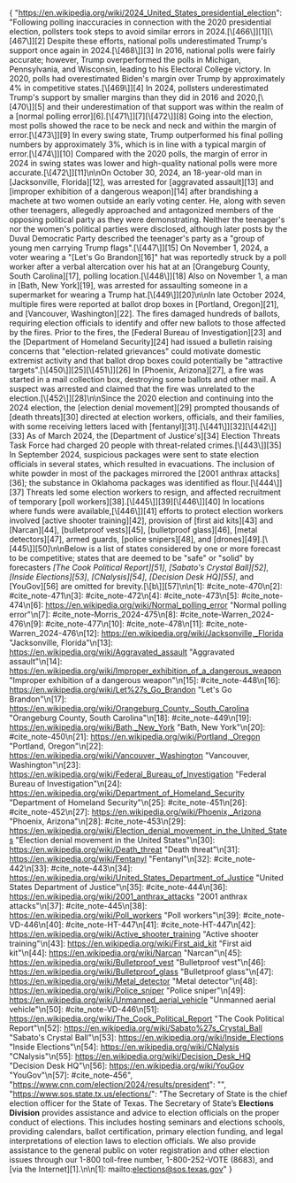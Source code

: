 {
  "https://en.wikipedia.org/wiki/2024_United_States_presidential_election": "Following polling inaccuracies in connection with the 2020 presidential election, pollsters took steps to avoid similar errors in 2024.[\\[466\\]][1][\\[467\\]][2] Despite these efforts, national polls underestimated Trump's support once again in 2024.[\\[468\\]][3] In 2016, national polls were fairly accurate; however, Trump overperformed the polls in Michigan, Pennsylvania, and Wisconsin, leading to his Electoral College victory. In 2020, polls had overestimated Biden's margin over Trump by approximately 4% in competitive states.[\\[469\\]][4] In 2024, pollsters underestimated Trump's support by smaller margins than they did in 2016 and 2020,[\\[470\\]][5] and their underestimation of that support was within the realm of a [normal polling error][6].[\\[471\\]][7][\\[472\\]][8] Going into the election, most polls showed the race to be neck and neck and within the margin of error.[\\[473\\]][9] In every swing state, Trump outperformed his final polling numbers by approximately 3%, which is in line with a typical margin of error.[\\[474\\]][10] Compared with the 2020 polls, the margin of error in 2024 in swing states was lower and high-quality national polls were more accurate.[\\[472\\]][11]\n\nOn October 30, 2024, an 18-year-old man in [Jacksonville, Florida][12], was arrested for [aggravated assault][13] and [improper exhibition of a dangerous weapon][14] after brandishing a machete at two women outside an early voting center. He, along with seven other teenagers, allegedly approached and antagonized members of the opposing political party as they were demonstrating. Neither the teenager's nor the women's political parties were disclosed, although later posts by the Duval Democratic Party described the teenager's party as a \"group of young men carrying Trump flags\".[\\[447\\]][15] On November 1, 2024, a voter wearing a \"[Let's Go Brandon][16]\" hat was reportedly struck by a poll worker after a verbal altercation over his hat at an [Orangeburg County, South Carolina][17], polling location.[\\[448\\]][18] Also on November 1, a man in [Bath, New York][19], was arrested for assaulting someone in a supermarket for wearing a Trump hat.[\\[449\\]][20]\n\nIn late October 2024, multiple fires were reported at ballot drop boxes in [Portland, Oregon][21], and [Vancouver, Washington][22]. The fires damaged hundreds of ballots, requiring election officials to identify and offer new ballots to those affected by the fires. Prior to the fires, the [Federal Bureau of Investigation][23] and the [Department of Homeland Security][24] had issued a bulletin raising concerns that \"election-related grievances\" could motivate domestic extremist activity and that ballot drop boxes could potentially be \"attractive targets\".[\\[450\\]][25][\\[451\\]][26] In [Phoenix, Arizona][27], a fire was started in a mail collection box, destroying some ballots and other mail. A suspect was arrested and claimed that the fire was unrelated to the election.[\\[452\\]][28]\n\nSince the 2020 election and continuing into the 2024 election, the [election denial movement][29] prompted thousands of [death threats][30] directed at election workers, officials, and their families, with some receiving letters laced with [fentanyl][31].[\\[441\\]][32][\\[442\\]][33] As of March 2024, the [Department of Justice's][34] Election Threats Task Force had charged 20 people with threat-related crimes.[\\[443\\]][35] In September 2024, suspicious packages were sent to state election officials in several states, which resulted in evacuations. The inclusion of white powder in most of the packages mirrored the [2001 anthrax attacks][36]; the substance in Oklahoma packages was identified as flour.[\\[444\\]][37] Threats led some election workers to resign, and affected recruitment of temporary [poll workers][38].[\\[445\\]][39][\\[446\\]][40] In locations where funds were available,[\\[446\\]][41] efforts to protect election workers involved [active shooter training][42], provision of [first aid kits][43] and [Narcan][44], [bulletproof vests][45], [bulletproof glass][46], [metal detectors][47], armed guards, [police snipers][48], and [drones][49].[\\[445\\]][50]\n\nBelow is a list of states considered by one or more forecast to be competitive; states that are deemed to be \"safe\" or \"solid\" by forecasters _[The Cook Political Report][51]_, _[Sabato's Crystal Ball][52]_, _[Inside Elections][53]_, _[CNalysis][54]_, _[Decision Desk HQ][55]_, and [YouGov][56] are omitted for brevity.[\\[b\\]][57]\n\n[1]: #cite_note-470\n[2]: #cite_note-471\n[3]: #cite_note-472\n[4]: #cite_note-473\n[5]: #cite_note-474\n[6]: https://en.wikipedia.org/wiki/Normal_polling_error \"Normal polling error\"\n[7]: #cite_note-Morris_2024-475\n[8]: #cite_note-Warren_2024-476\n[9]: #cite_note-477\n[10]: #cite_note-478\n[11]: #cite_note-Warren_2024-476\n[12]: https://en.wikipedia.org/wiki/Jacksonville,_Florida \"Jacksonville, Florida\"\n[13]: https://en.wikipedia.org/wiki/Aggravated_assault \"Aggravated assault\"\n[14]: https://en.wikipedia.org/wiki/Improper_exhibition_of_a_dangerous_weapon \"Improper exhibition of a dangerous weapon\"\n[15]: #cite_note-448\n[16]: https://en.wikipedia.org/wiki/Let%27s_Go_Brandon \"Let's Go Brandon\"\n[17]: https://en.wikipedia.org/wiki/Orangeburg_County,_South_Carolina \"Orangeburg County, South Carolina\"\n[18]: #cite_note-449\n[19]: https://en.wikipedia.org/wiki/Bath,_New_York \"Bath, New York\"\n[20]: #cite_note-450\n[21]: https://en.wikipedia.org/wiki/Portland,_Oregon \"Portland, Oregon\"\n[22]: https://en.wikipedia.org/wiki/Vancouver,_Washington \"Vancouver, Washington\"\n[23]: https://en.wikipedia.org/wiki/Federal_Bureau_of_Investigation \"Federal Bureau of Investigation\"\n[24]: https://en.wikipedia.org/wiki/Department_of_Homeland_Security \"Department of Homeland Security\"\n[25]: #cite_note-451\n[26]: #cite_note-452\n[27]: https://en.wikipedia.org/wiki/Phoenix,_Arizona \"Phoenix, Arizona\"\n[28]: #cite_note-453\n[29]: https://en.wikipedia.org/wiki/Election_denial_movement_in_the_United_States \"Election denial movement in the United States\"\n[30]: https://en.wikipedia.org/wiki/Death_threat \"Death threat\"\n[31]: https://en.wikipedia.org/wiki/Fentanyl \"Fentanyl\"\n[32]: #cite_note-442\n[33]: #cite_note-443\n[34]: https://en.wikipedia.org/wiki/United_States_Department_of_Justice \"United States Department of Justice\"\n[35]: #cite_note-444\n[36]: https://en.wikipedia.org/wiki/2001_anthrax_attacks \"2001 anthrax attacks\"\n[37]: #cite_note-445\n[38]: https://en.wikipedia.org/wiki/Poll_workers \"Poll workers\"\n[39]: #cite_note-VD-446\n[40]: #cite_note-HT-447\n[41]: #cite_note-HT-447\n[42]: https://en.wikipedia.org/wiki/Active_shooter_training \"Active shooter training\"\n[43]: https://en.wikipedia.org/wiki/First_aid_kit \"First aid kit\"\n[44]: https://en.wikipedia.org/wiki/Narcan \"Narcan\"\n[45]: https://en.wikipedia.org/wiki/Bulletproof_vest \"Bulletproof vest\"\n[46]: https://en.wikipedia.org/wiki/Bulletproof_glass \"Bulletproof glass\"\n[47]: https://en.wikipedia.org/wiki/Metal_detector \"Metal detector\"\n[48]: https://en.wikipedia.org/wiki/Police_sniper \"Police sniper\"\n[49]: https://en.wikipedia.org/wiki/Unmanned_aerial_vehicle \"Unmanned aerial vehicle\"\n[50]: #cite_note-VD-446\n[51]: https://en.wikipedia.org/wiki/The_Cook_Political_Report \"The Cook Political Report\"\n[52]: https://en.wikipedia.org/wiki/Sabato%27s_Crystal_Ball \"Sabato's Crystal Ball\"\n[53]: https://en.wikipedia.org/wiki/Inside_Elections \"Inside Elections\"\n[54]: https://en.wikipedia.org/wiki/CNalysis \"CNalysis\"\n[55]: https://en.wikipedia.org/wiki/Decision_Desk_HQ \"Decision Desk HQ\"\n[56]: https://en.wikipedia.org/wiki/YouGov \"YouGov\"\n[57]: #cite_note-456",
  "https://www.cnn.com/election/2024/results/president": "",
  "https://www.sos.state.tx.us/elections/": "The Secretary of State is the chief election officer for the State of Texas. The Secretary of State’s **Elections Division** provides assistance and advice to election officials on the proper conduct of elections. This includes hosting seminars and elections schools, providing calendars, ballot certification, primary election funding, and legal interpretations of election laws to election officials. We also provide assistance to the general public on voter registration and other election issues through our 1-800 toll-free number, 1-800-252-VOTE (8683), and [via the Internet][1].\n\n[1]: mailto:elections@sos.texas.gov"
}